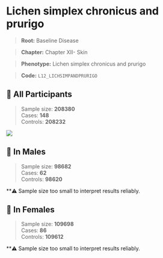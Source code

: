# Lichen simplex chronicus and prurigo

> **Root:** Baseline Disease  

> **Chapter:** Chapter XII- Skin  

> **Phenotype:** Lichen simplex chronicus and prurigo  

> **Code:** `L12_LICHSIMPANDPRURIGO`

## 🧪 All Participants  
> Sample size: **208380**  
> Cases: **148**  
> Controls: **208232**
<img src="/Disease/Figures/ALL/Incidence/L12_LICHSIMPANDPRURIGO.png"/>
<CsvTable src="/Disease_Data/ALL/Incidence/COX_L12_LICHSIMPANDPRURIGO.csv" label="🔍 View full results" />

## 👨 In Males  
> Sample size: **98682**  
> Cases: **62**  
> Controls: **98620**

**⚠️ Sample size too small to interpret results reliably.


## 👩 In Females  
> Sample size: **109698**  
> Cases: **86**  
> Controls: **109612**

**⚠️ Sample size too small to interpret results reliably.

